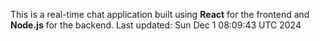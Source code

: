 This is a real-time chat application built using **React** for the frontend and **Node.js** for the backend.
Last updated: Sun Dec  1 08:09:43 UTC 2024
